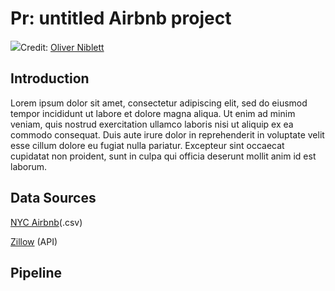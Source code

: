 # Pr: untitled Airbnb project 
![](https://images.unsplash.com/photo-1534430480872-3498386e7856?ixlib=rb-1.2.1&ixid=eyJhcHBfaWQiOjEyMDd9&auto=format&fit=crop&w=2100&q=80)Credit: [Oliver Niblett](https://unsplash.com/@ojnibl)

## Introduction
Lorem ipsum dolor sit amet, consectetur adipiscing elit, sed do eiusmod tempor incididunt ut labore et dolore magna aliqua. Ut enim ad minim veniam, quis nostrud exercitation ullamco laboris nisi ut aliquip ex ea commodo consequat. Duis aute irure dolor in reprehenderit in voluptate velit esse cillum dolore eu fugiat nulla pariatur. Excepteur sint occaecat cupidatat non proident, sunt in culpa qui officia deserunt mollit anim id est laborum.

## Data Sources

[NYC Airbnb](https://www.kaggle.com/dgomonov/new-york-city-airbnb-open-data)(.csv)

[Zillow](https://www.zillow.com/howto/api/APIOverview.htm) (API)


## Pipeline
